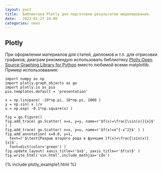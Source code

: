 ```yaml
---
layout: post
title:  Библиотека Plotly для подготовки результатов моделирования.
date:   2023-01-27 10:00
categories: news
---
```



## Plotly

При оформлении материалов для статей, дипломов и т.п. для отрисовки графиков, диаграм рекомендую использовать библиотеку 
[Plotly Open Source Graphing Library for Python](https://plotly.com/python/) вместо любимой всеми matplotlib. Пример использоввания:

``````
import numpy as np
import plotly.graph_objects as go
import plotly.io as pio
pio.templates.default = 'presentation'

x = np.linspace( -10*np.pi, 10*np.pi, 1000 )
y = np.sin( x )/x
u = np.exp( -0.1*np.square(x) )

fig = go.Figure()
fig.add_trace( go.Scatter( x=x, y=y, name=r'$f(x)=\frac{\sin(x)}{x}$' ) )
fig.add_trace( go.Scatter( x=x, y=u, name=r'$f(x)=e^{-x^2}$' ) )
fig.add_annotation( x=0.0, y=1, 
  text=r'$\text{Разрыв второго рода в функции }f(x)=\frac{\sin(x)}{x}$', 
  font=dict(color='green') )
fig.update_layout( xaxis_title=r'$x$', yaxis_title=r'$f(x)$' )
fig.write_html('sin.html',include_mathjax='cdn')
``````

{% include plotly_example1.html %}


